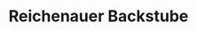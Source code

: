 ---
title: "Reichenauer Backstube"
url: /bobritzsch-hilbersdorf/reichenauer-backstube/
shop: Bäckerei
---